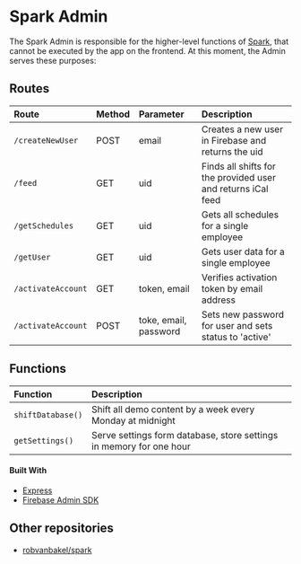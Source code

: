 # Spark Admin

The Spark Admin is responsible for the higher-level functions of [Spark](https://github.com/robvanbakel/spark), that cannot be executed by the app on the frontend. At this moment, the Admin serves these purposes:

## Routes

| Route              | Method | Parameter             | Description                                                  |
| :----------------- | :----- | :-------------------- | :----------------------------------------------------------- |
| `/createNewUser`   | POST   | email                 | Creates a new user in Firebase and returns the uid           |
| `/feed`            | GET    | uid                   | Finds all shifts for the provided user and returns iCal feed |
| `/getSchedules`    | GET    | uid                   | Gets all schedules for a single employee                     |
| `/getUser`         | GET    | uid                   | Gets user data for a single employee                         |
| `/activateAccount` | GET    | token, email          | Verifies activation token by email address                   |
| `/activateAccount` | POST   | toke, email, password | Sets new password for user and sets status to 'active'       |

## Functions

| Function          | Description                                                         |
| :---------------- | :------------------------------------------------------------------ |
| `shiftDatabase()` | Shift all demo content by a week every Monday at midnight           |
| `getSettings()`   | Serve settings form database, store settings in memory for one hour |

#### Built With

- [Express](http://expressjs.com)
- [Firebase Admin SDK](https://firebase.google.com/docs/reference/admin)

## Other repositories

- [robvanbakel/spark](https://github.com/robvanbakel/spark)
